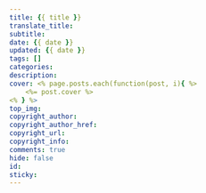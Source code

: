 ```yaml
---
title: {{ title }}
translate_title: 
subtitle: 
date: {{ date }}
updated: {{ date }}
tags: []
categories: 
description: 
cover: <% page.posts.each(function(post, i){ %>
    <%= post.cover %>
<% } %>
top_img: 
copyright_author: 
copyright_author_href: 
copyright_url: 
copyright_info: 
comments: true
hide: false
id: 
sticky: 
---
```




<!-- more -->